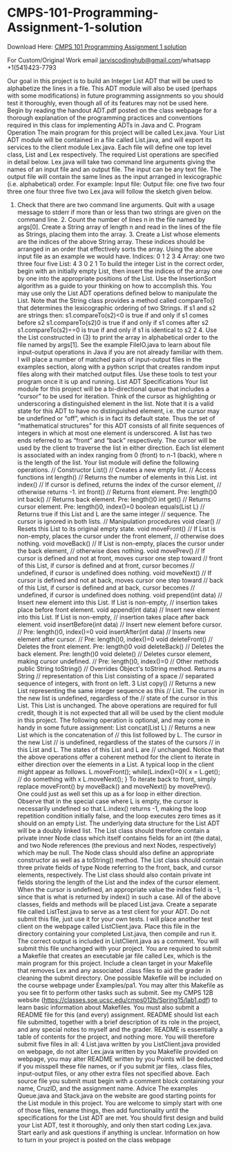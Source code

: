 # CMPS-101-Programming-Assignment-1-solution

Download Here: [CMPS 101 Programming Assignment 1 solution](https://jarviscodinghub.com/assignment/cmps-101-programming-assignment-1-solution/)

For Custom/Original Work email jarviscodinghub@gmail.com/whatsapp +1(541)423-7793

Our goal in this project is to build an Integer List ADT that will be used to alphabetize the lines in a file. This ADT module will also be used (perhaps with some modifications) in future programming assignments so you should test it thoroughly, even though all of its features may not be used here. Begin by reading the handout ADT.pdf posted on the class webpage for a thorough explanation of the programming practices and conventions required in this class for implementing ADTs in Java and C.
Program Operation The main program for this project will be called Lex.java. Your List ADT module will be contained in a file called List.java, and will export its services to the client module Lex.java. Each file will define one top level class, List and Lex respectively. The required List operations are specified in detail below. Lex.java will take two command line arguments giving the names of an input file and an output file. The input can be any text file. The output file will contain the same lines as the input arranged in lexicographic (i.e. alphabetical) order. For example:
Input file: Output file: one five two four three one four three five two
Lex.java will follow the sketch given below.
1. Check that there are two command line arguments. Quit with a usage message to stderr if more than or less than two strings are given on the command line. 2. Count the number of lines n in the file named by args[0]. Create a String array of length n and read in the lines of the file as Strings, placing them into the array. 3. Create a List whose elements are the indices of the above String array. These indices should be arranged in an order that effectively sorts the array. Using the above input file as an example we would have.
Indices: 0 1 2 3 4 Array: one two three four five
List: 4 3 0 2 1
To build the integer List in the correct order, begin with an initially empty List, then insert the indices of the array one by one into the appropriate positions of the List. Use the InsertionSort algorithm as a guide to your thinking on how to accomplish this. You may use only the List ADT operations defined below to manipulate the List. Note that the String class provides a method called compareTo() that determines the lexicographic ordering of two Strings. If s1 and s2 are strings then:
s1.compareTo(s2)<0 is true if and only if s1 comes before s2 s1.compareTo(s2)0 is true if and only if s1 comes after s2 s1.compareTo(s2)==0 is true if and only if s1 is identical to s2 2 4. Use the List constructed in (3) to print the array in alphabetical order to the file named by args[1]. See the example FileIO.java to learn about file input-output operations in Java if you are not already familiar with them. I will place a number of matched pairs of input-output files in the examples section, along with a python script that creates random input files along with their matched output files. Use these tools to test your program once it is up and running. List ADT Specifications Your list module for this project will be a bi-directional queue that includes a “cursor” to be used for iteration. Think of the cursor as highlighting or underscoring a distinguished element in the list. Note that it is a valid state for this ADT to have no distinguished element, i.e. the cursor may be undefined or “off”, which is in fact its default state. Thus the set of “mathematical structures” for this ADT consists of all finite sequences of integers in which at most one element is underscored. A list has two ends referred to as “front” and “back” respectively. The cursor will be used by the client to traverse the list in either direction. Each list element is associated with an index ranging from 0 (front) to n-1 (back), where n is the length of the list. Your list module will define the following operations. // Constructor List() // Creates a new empty list. // Access functions int length() // Returns the number of elements in this List. int index() // If cursor is defined, returns the index of the cursor element, // otherwise returns -1. int front() // Returns front element. Pre: length()0 int back() // Returns back element. Pre: length()0 int get() // Returns cursor element. Pre: length()0, index()=0 boolean equals(List L) // Returns true if this List and L are the same integer // sequence. The cursor is ignored in both lists. // Manipulation procedures void clear() // Resets this List to its original empty state. void moveFront() // If List is non-empty, places the cursor under the front element, // otherwise does nothing. void moveBack() // If List is non-empty, places the cursor under the back element, // otherwise does nothing. void movePrev() // If cursor is defined and not at front, moves cursor one step toward // front of this List, if cursor is defined and at front, cursor becomes // undefined, if cursor is undefined does nothing. void moveNext() // If cursor is defined and not at back, moves cursor one step toward // back of this List, if cursor is defined and at back, cursor becomes // undefined, if cursor is undefined does nothing. void prepend(int data) // Insert new element into this List. If List is non-empty, // insertion takes place before front element. void append(int data) // Insert new element into this List. If List is non-empty, // insertion takes place after back element. void insertBefore(int data) // Insert new element before cursor. // Pre: length()0, index()=0 void insertAfter(int data) // Inserts new element after cursor. // Pre: length()0, index()=0 void deleteFront() // Deletes the front element. Pre: length()0 void deleteBack() // Deletes the back element. Pre: length()0 void delete() // Deletes cursor element, making cursor undefined. // Pre: length()0, index()=0 // Other methods public String toString() // Overrides Object's toString method. Returns a String // representation of this List consisting of a space // separated sequence of integers, with front on left. 3 List copy() // Returns a new List representing the same integer sequence as this // List. The cursor in the new list is undefined, regardless of the // state of the cursor in this List. This List is unchanged. The above operations are required for full credit, though it is not expected that all will be used by the client module in this project. The following operation is optional, and may come in handy in some future assignment: List concat(List L) // Returns a new List which is the concatenation of // this list followed by L. The cursor in the new List // is undefined, regardless of the states of the cursors // in this List and L. The states of this List and L are // unchanged. Notice that the above operations offer a coherent method for the client to iterate in either direction over the elements in a List. A typical loop in the client might appear as follows. L.moveFront(); while(L.index()=0){ x = L.get(); // do something with x L.moveNext(); } To iterate back to front, simply replace moveFront() by moveBack() and moveNext() by movePrev(). One could just as well set this up as a for loop in either direction. Observe that in the special case where L is empty, the cursor is necessarily undefined so that L.index() returns -1, making the loop repetition condition initially false, and the loop executes zero times as it should on an empty List. The underlying data structure for the List ADT will be a doubly linked list. The List class should therefore contain a private inner Node class which itself contains fields for an int (the data), and two Node references (the previous and next Nodes, respectively) which may be null. The Node class should also define an appropriate constructor as well as a toString() method. The List class should contain three private fields of type Node referring to the front, back, and cursor elements, respectively. The List class should also contain private int fields storing the length of the List and the index of the cursor element. When the cursor is undefined, an appropriate value the index field is -1, since that is what is returned by index() in such a case. All of the above classes, fields and methods will be placed List.java. Create a separate file called ListTest.java to serve as a test client for your ADT. Do not submit this file, just use it for your own tests. I will place another test client on the webpage called ListClient.java. Place this file in the directory containing your completed List.java, then compile and run it. The correct output is included in ListClient.java as a comment. You will submit this file unchanged with your project. You are required to submit a Makefile that creates an executable jar file called Lex, which is the main program for this project. Include a clean target in your Makefile that removes Lex and any associated .class files to aid the grader in cleaning the submit directory. One possible Makefile will be included on the course webpage under Examples/pa1. You may alter this Makefile as you see fit to perform other tasks such as submit. See my CMPS 12B website (https://classes.soe.ucsc.edu/cmps012b/Spring15/lab1.pdf) to learn basic information about Makefiles. You must also submit a README file for this (and every) assignment. README should list each file submitted, together with a brief description of its role in the project, and any special notes to myself and the grader. README is essentially a table of contents for the project, and nothing more. You will therefore submit five files in all: 4 List.java written by you ListClient.java provided on webpage, do not alter Lex.java written by you Makefile provided on webpage, you may alter README written by you Points will be deducted if you misspell these file names, or if you submit jar files, .class files, input-output files, or any other extra files not specified above. Each source file you submit must begin with a comment block containing your name, CruzID, and the assignment name. Advice The examples Queue.java and Stack.java on the website are good starting points for the List module in this project. You are welcome to simply start with one of those files, rename things, then add functionality until the specifications for the List ADT are met. You should first design and build your List ADT, test it thoroughly, and only then start coding Lex.java. Start early and ask questions if anything is unclear. Information on how to turn in your project is posted on the class webpage
